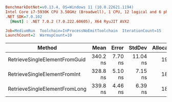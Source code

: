 ``` ini

BenchmarkDotNet=v0.13.4, OS=Windows 11 (10.0.22621.1194)
Intel Core i7-5930K CPU 3.50GHz (Broadwell), 1 CPU, 12 logical and 6 physical cores
.NET SDK=7.0.102
  [Host] : .NET 7.0.2 (7.0.222.60605), X64 RyuJIT AVX2

Job=MediumRun  Toolchain=InProcessNoEmitToolchain  IterationCount=15  
LaunchCount=2  WarmupCount=10  

```
|                        Method |     Mean |   Error |   StdDev | Allocated |
|------------------------------ |---------:|--------:|---------:|----------:|
| RetrieveSingleElementFromGuid | 340.2 ns | 7.70 ns | 11.04 ns |     192 B |
|  RetrieveSingleElementFromInt | 328.8 ns | 5.10 ns |  7.15 ns |     184 B |
| RetrieveSingleElementFromLong | 339.8 ns | 4.46 ns |  6.39 ns |     184 B |
